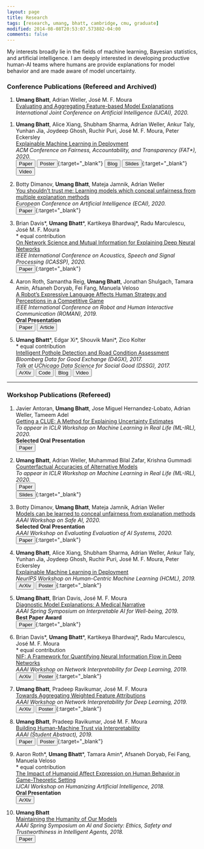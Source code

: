 ```yaml
---
layout: page
title: Research
tags: [research, umang, bhatt, cambridge, cmu, graduate]
modified: 2014-08-08T20:53:07.573882-04:00
comments: false
---
```


My interests broadly lie in the fields of machine learning, Bayesian statistics, and artificial intelligence.
I am deeply interested in developing productive human-AI teams where humans are provide explanations for model behavior and are made aware of model uncertainty. 

### Conference Publications (Refereed and Archived)

1. **Umang Bhatt**, Adrian Weller, Jos&eacute; M. F. Moura    
[Evaluating and Aggregating Feature-based Model Explanations]()   
*International Joint Conference on Artificial Intelligence (IJCAI), 2020.*   
<!-- [<button type="button" class="btn btn-info">Paper</button>](https://dl.acm.org/doi/abs/10.1145/3351095.3375624)
[<button type="button" class="btn btn-success">Poster</button>](/reports/hcml.pdf){:target="_blank"} 
[<button type="button" class="btn">Blog</button>](https://www.partnershiponai.org/xai-in-practice/)
[<button type="button" class="btn btn-warning">Slides</button>](/reports/fat_slides.pdf){:target="_blank"} 
[<button type="button" class="btn btn-vid">Video</button>](https://www.youtube.com/watch?v=Hofl4uwxtPA) -->

1. **Umang Bhatt**, Alice Xiang, Shubham Sharma, Adrian Weller, Ankur Taly, Yunhan Jia, Joydeep Ghosh, Ruchir Puri, Jos&eacute; M. F. Moura, Peter Eckersley  
[Explainable Machine Learning in Deployment]()   
*ACM Conference on Fairness, Accountability, and Transparency (FAT\*), 2020.*   
[<button type="button" class="btn btn-info">Paper</button>](https://dl.acm.org/doi/abs/10.1145/3351095.3375624)
[<button type="button" class="btn btn-success">Poster</button>](/reports/hcml.pdf){:target="_blank"} 
[<button type="button" class="btn">Blog</button>](https://www.partnershiponai.org/xai-in-practice/)
[<button type="button" class="btn btn-warning">Slides</button>](/reports/fat_slides.pdf){:target="_blank"} 
[<button type="button" class="btn btn-vid">Video</button>](https://www.youtube.com/watch?v=Hofl4uwxtPA)

1. Botty Dimanov, **Umang Bhatt**, Mateja Jamnik, Adrian Weller   
[You shouldn't trust me: Learning models which conceal unfairness from multiple explanation methods]()    
*European Conference on Artificial Intelligence (ECAI), 2020.*  
[<button type="button" class="btn btn-info">Paper</button>](/reports/ecai.pdf){:target="_blank"} 

1. Brian Davis\*, **Umang Bhatt**\*, Kartikeya Bhardwaj\*, Radu Marculescu, Jos&eacute; M. F. Moura   
\* equal contribution   
[On Network Science and Mutual Information for Explaining Deep Neural Networks]()   
*IEEE International Conference on Acoustics, Speech and Signal Processing (ICASSP), 2020.*   
[<button type="button" class="btn btn-info">Paper</button>](/reports/icassp_2020.pdf){:target="_blank"} 

1. Aaron Roth, Samantha Reig, **Umang Bhatt**, Jonathan Shulgach, Tamara Amin, Afsaneh Doryab, Fei Fang, Manuela Veloso   
[A Robot’s Expressive Language Affects Human Strategy and Perceptions in a Competitive Game]()    
*IEEE International Conference on Robot and Human Interactive Communication (ROMAN), 2019.*    
**Oral Presentation**   
[<button type="button" class="btn btn-info">Paper</button>](https://ieeexplore.ieee.org/document/8956412)
[<button type="button" class="btn">Article</button>](https://www.cmu.edu/news/stories/archives/2019/november/robot-trash-talk.html)

1. **Umang Bhatt**\*, Edgar Xi\*, Shouvik Mani\*, Zico Kolter   
\* equal contribution  
[Intelligent Pothole Detection and Road Condition Assessment]()   
*Bloomberg Data for Good Exchange (D4GX), 2017.*    
*Talk at UChicago Data Science for Social Good (DSSG), 2017.*    
[<button type="button" class="btn btn-info">ArXiv</button>](https://arxiv.org/abs/1710.02595)
[<button type="button" class="btn btn-danger">Code</button>](https://github.com/shouvikmani/Intelligent-Pothole-Detection) 
[<button type="button" class="btn">Blog</button>](https://medium.com/@percepsense/intelligent-pothole-detection-879ef635dd38)
[<button type="button" class="btn btn-vid">Video</button>](https://www.youtube.com/watch?v=w6RMC_io--U&feature=emb_logo)

-----

### Workshop Publications (Refereed)

1. Javier Antoran, **Umang Bhatt**, Jose Miguel Hernandez-Lobato, Adrian Weller, Tameem Adel                
[Getting a CLUE: A Method for Explaining Uncertainty Estimates]()      
*To appear in ICLR Workshop on Machine Learning in Real Life (ML-IRL), 2020.*         
**Selected Oral Presentation**  
[<button type="button" class="btn btn-info">Paper</button>](https://drive.google.com/file/d/1chl0ooYK_ZJUSSRS22IwzMACvJYk7Nkv/view)        

1. **Umang Bhatt**, Adrian Weller, Muhammad Bilal Zafar, Krishna Gummadi                 
[Counterfactual Accuracies of Alternative Models]()         
*To appear in ICLR Workshop on Machine Learning in Real Life (ML-IRL), 2020.*   
[<button type="button" class="btn btn-info">Paper</button>](https://drive.google.com/file/d/1zqtr1xV7MSMtU9j83N6kq1mYkgF3sN20/view)   
[<button type="button" class="btn btn-warning">Slides</button>](/reports/cfa_iclr.pdf){:target="_blank"}   

1. Botty Dimanov, **Umang Bhatt**, Mateja Jamnik, Adrian Weller   
[Models can be learned to conceal unfairness from explanation methods]()   
*AAAI Workshop on Safe AI, 2020.*    
**Selected Oral Presentation**     
*AAAI Workshop on Evaluating Evaluation of AI Systems, 2020.*        
[<button type="button" class="btn btn-info">Paper</button>](/reports/ecai.pdf){:target="_blank"} 

1. **Umang Bhatt**, Alice Xiang, Shubham Sharma, Adrian Weller, Ankur Taly, Yunhan Jia, Joydeep Ghosh, Ruchir Puri, Jos&eacute; M. F. Moura, Peter Eckersley  
[Explainable Machine Learning in Deployment]()    
*NeurIPS Workshop on Human-Centric Machine Learning (HCML), 2019.*    
[<button type="button" class="btn btn-info">ArXiv</button>](https://arxiv.org/abs/1909.06342)
[<button type="button" class="btn btn-success">Poster</button>](/reports/hcml.pdf){:target="_blank"} 

1. **Umang Bhatt**, Brian Davis, Jos&eacute; M. F. Moura     
[Diagnostic Model Explanations: A Medical Narrative]()    
*AAAI Spring Symposium on Interpretable AI for Well-being, 2019.*    
**Best Paper Award**    
[<button type="button" class="btn btn-info">Paper</button>](/reports/iaw.pdf){:target="_blank"}  

1. Brian Davis\*, **Umang Bhatt**\*, Kartikeya Bhardwaj\*, Radu Marculescu, Jos&eacute; M. F. Moura   
\* equal contribution      
[NIF: A Framework for Quantifying Neural Information Flow in Deep Networks]()      
*AAAI Workshop on Network Interpretability for Deep Learning, 2019.*     
[<button type="button" class="btn btn-info">ArXiv</button>](https://arxiv.org/abs/1901.08557)
[<button type="button" class="btn btn-success">Poster</button>](/reports/nif.pdf){:target="_blank"}  

1. **Umang Bhatt**, Pradeep Ravikumar, Jos&eacute; M. F. Moura   
[Towards Aggregating Weighted Feature Attributions]()    
*AAAI Workshop on Network Interpretability for Deep Learning, 2019.*    
[<button type="button" class="btn btn-info">ArXiv</button>](https://arxiv.org/abs/1901.10040)
[<button type="button" class="btn btn-success">Poster</button>](/reports/ava_wrkshp.pdf){:target="_blank"} 

1. **Umang Bhatt**, Pradeep Ravikumar, Jos&eacute; M. F. Moura   
[Building Human-Machine Trust via Interpretability]()    
*AAAI (Student Abstract), 2019.*    
[<button type="button" class="btn btn-info">Paper</button>](https://www.aaai.org/ojs/index.php/AAAI/article/view/5096)
[<button type="button" class="btn btn-success">Poster</button>](/reports/studentposter.pdf){:target="_blank"} 

1. Aaron Roth\*, **Umang Bhatt**\*, Tamara Amin\*, Afsaneh Doryab, Fei Fang, Manuela Veloso  
\* equal contribution   
[The Impact of Humanoid Affect Expression on Human Behavior in Game-Theoretic Setting]()      
*IJCAI Workshop on Humanizing Artificial Intelligence, 2018.*     
**Oral Presentation**   
[<button type="button" class="btn btn-info">ArXiv</button>](https://arxiv.org/abs/1806.03671)

1. **Umang Bhatt**  
[Maintaining the Humanity of Our Models]()    
*AAAI Spring Symposium on AI and Society: Ethics, Safety and Trustworthiness in Intelligent Agents, 2018.*     
[<button type="button" class="btn btn-info">Paper</button>](https://www.aaai.org/ocs/index.php/SSS/SSS18/paper/view/17478/15369)

